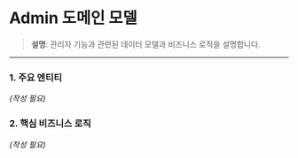 # Admin 도메인 모델

> **설명**: 관리자 기능과 관련된 데이터 모델과 비즈니스 로직을 설명합니다.

---

### 1. 주요 엔티티

*(작성 필요)*

### 2. 핵심 비즈니스 로직

*(작성 필요)*
